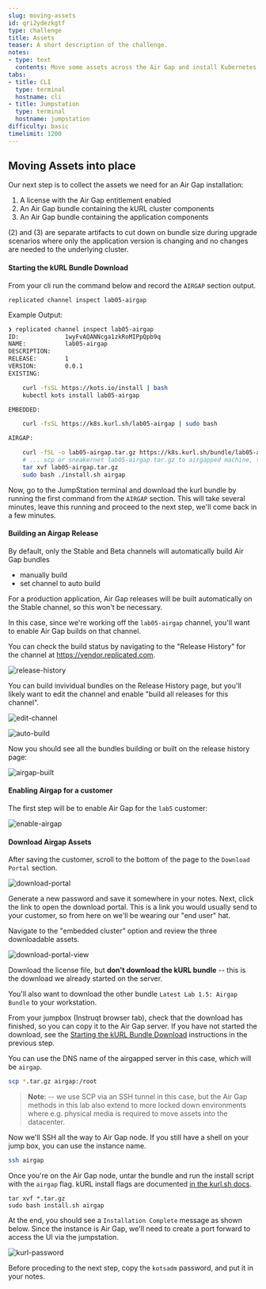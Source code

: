 ```yaml
---
slug: moving-assets
id: qri2ydezkgtf
type: challenge
title: Assets
teaser: A short description of the challenge.
notes:
- type: text
  contents: Move some assets across the Air Gap and install Kubernetes
tabs:
- title: CLI
  type: terminal
  hostname: cli
- title: Jumpstation
  type: terminal
  hostname: jumpstation
difficulty: basic
timelimit: 1200
---
```


## Moving Assets into place

Our next step is to collect the assets we need for an Air Gap installation:

1. A license with the Air Gap entitlement enabled
2. An Air Gap bundle containing the kURL cluster components
3. An Air Gap bundle containing the application components

(2) and (3) are separate artifacts to cut down on bundle size during upgrade scenarios where only the application version
is changing and no changes are needed to the underlying cluster.


#### Starting the kURL Bundle Download
From your cli run the command below and record the `AIRGAP` section output.

```
replicated channel inspect lab05-airgap
```
Example Output:

```bash
❯ replicated channel inspect lab05-airgap
ID:             1wyFvAQANNcga1zkRoMIPpQpb9q
NAME:           lab05-airgap
DESCRIPTION:
RELEASE:        1
VERSION:        0.0.1
EXISTING:

    curl -fsSL https://kots.io/install | bash
    kubectl kots install lab05-airgap

EMBEDDED:

    curl -fsSL https://k8s.kurl.sh/lab05-airgap | sudo bash

AIRGAP:

    curl -fSL -o lab05-airgap.tar.gz https://k8s.kurl.sh/bundle/lab05-airgap.tar.gz
    # ... scp or sneakernet lab05-airgap.tar.gz to airgapped machine, then
    tar xvf lab05-airgap.tar.gz
    sudo bash ./install.sh airgap
```



Now, go to the JumpStation terminal and download the kurl bundle by running the first command from the `AIRGAP` section. This will take several minutes, leave this running and proceed to the next step, we'll come back in a few minutes.

#### Building an Airgap Release

By default, only the Stable and Beta channels will automatically build Air Gap bundles

- manually build
- set channel to auto build

For a production application, Air Gap releases will be built automatically on the Stable channel, so this won't
be necessary.

In this case, since we're working off the `lab05-airgap` channel, you'll want to enable Air Gap builds on that channel.

You can check the build status by navigating to the "Release History" for the channel at https://vendor.replicated.com.

![release-history](../assets/channel-release-history.png)

You can build invividual bundles on the Release History page, but you'll likely want to edit the channel and enable "build all releases for this channel".

![edit-channel](../assets/channel-edit-info-btn.png)

![auto-build](../assets/channel-enable-airgap.png)

Now you should see all the bundles building or built on the release history page:

![airgap-built](../assets/airgap-builds.png)

#### Enabling Airgap for a customer

The first step will be to enable Air Gap for the `lab5` customer:

![enable-airgap](../assets/airgap-customer-enable.png)


#### Download Airgap Assets
After saving the customer, scroll to the bottom of the page to the `Download Portal` section.

![download-portal](../assets/airgap-customer-portal.png)

Generate a new password and save it somewhere in your notes.
Next, click the link to open the download portal.
This is a link you would usually send to your customer, so from here on we'll be wearing our "end user" hat.


Navigate to the "embedded cluster" option and review the three downloadable assets.

![download-portal-view](../assets/download-portal-view.png)

Download the license file, but **don't download the kURL bundle** -- this is the download we already started on the server.

You'll also want to download the other bundle `Latest Lab 1.5: Airgap Bundle` to your workstation.

From your jumpbox (Instruqt browser tab), check that the download has finished, so you can copy it to the Air Gap server. If you have not started the download, see the [Starting the kURL Bundle Download](#starting-the-kurl-bundle-download) instructions in the previous step.

You can use the DNS name of the airgapped server in this case, which will be `airgap`.

```bash
scp *.tar.gz airgap:/root
```

> **Note**: -- we use SCP via an SSH tunnel in this case, but the Air Gap methods in this lab also extend to
more locked down environments where e.g. physical media is required to move assets into the datacenter.

Now we'll SSH all the way to Air Gap node. If you still have a shell on your jump box, you can use the instance name.

```bash
ssh airgap
```

Once you're on the Air Gap node, untar the bundle and run the install script with the `airgap` flag.
kURL install flags are documented [in the kurl.sh docs](https://kurl.sh/docs/install-with-kurl/advanced-options).

```shell
tar xvf *.tar.gz
sudo bash install.sh airgap
```

At the end, you should see a `Installation Complete` message as shown below. Since the instance is Air Gap, we'll need to create a port forward to access the UI via the jumpstation.

![kurl-password](../assets/kurl-password.png)

Before proceding to the next step, copy the `kotsadm` password, and put it in your notes.
